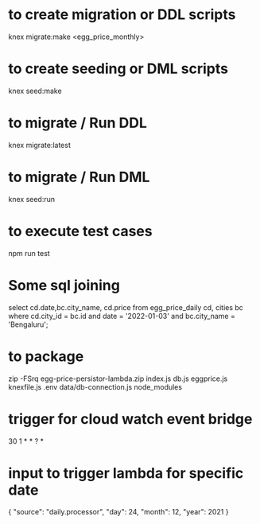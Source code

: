 # to create migration or DDL scripts

knex migrate:make <egg_price_monthly>

# to create seeding or DML scripts

knex seed:make <states>

# to migrate / Run DDL

knex migrate:latest

# to migrate / Run DML

knex seed:run


# to execute test cases

npm run test


# Some sql joining

select cd.date,bc.city_name, cd.price 
from egg_price_daily cd, cities bc
where cd.city_id = bc.id
and date = '2022-01-03'
and bc.city_name = 'Bengaluru'; 


# to package

zip -FSrq egg-price-persistor-lambda.zip index.js db.js eggprice.js knexfile.js .env data/db-connection.js  node_modules

# trigger for cloud watch event bridge
30 1 * * ? *

# input to trigger lambda for specific date
{ "source": "daily.processor", "day": 24, "month": 12, "year": 2021  }